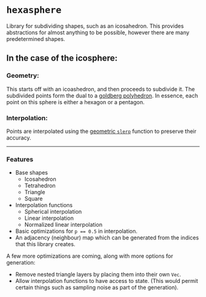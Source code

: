 # `hexasphere`

Library for subdividing shapes, such as an icosahedron. This provides
abstractions for almost anything to be possible, however there are many
predetermined shapes.

## In the case of the icosphere:

### Geometry:
This starts off with an icoashedron, and then proceeds to subdivide it.
The subdivided points form the dual to a [goldberg polyhedron](https://en.wikipedia.org/wiki/Goldberg_polyhedron). 
In essence, each point on this sphere is either a hexagon or a pentagon. 

### Interpolation:
Points are interpolated using the [geometric `slerp`](https://en.wikipedia.org/wiki/Slerp#Geometric_Slerp)
function to preserve their accuracy.

---

### Features

- Base shapes
  - Icosahedron
  - Tetrahedron
  - Triangle
  - Square
- Interpolation functions
  - Spherical interpolation
  - Linear interpolation
  - Normalized linear interpolation
- Basic optimizations for `p == 0.5` in interpolation.
- An adjacency (neighbour) map which can be generated from the indices
that this library creates. 

A few more optimizations are coming, along with more options for generation:

- Remove nested triangle layers by placing them into their own `Vec`.
- Allow interpolation functions to have access to state. (This would
permit certain things such as sampling noise as part of the generation).
